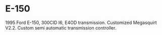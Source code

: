 # E-150
1995 Ford E-150, 300CID I6, E4OD transmission. Customized Megasquirt V2.2. Custom semi automatic transmission controller.
